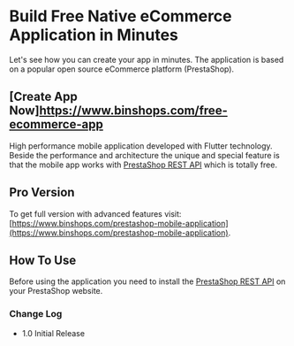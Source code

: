 # Build Free Native eCommerce Application in Minutes
Let's see how you can create your app in minutes. The application is based on a popular open source eCommerce platform (PrestaShop).
## [Create App Now]https://www.binshops.com/free-ecommerce-app

High performance mobile application developed with Flutter technology. Beside the performance and architecture the unique and special feature is that the mobile app works with [PrestaShop REST API](https://www.binshops.com/prestashop-rest-api) which is totally free.

## Pro Version
To get full version with advanced features visit: [https://www.binshops.com/prestashop-mobile-application](https://www.binshops.com/prestashop-mobile-application).

## How To Use
Before using the application you need to install the [PrestaShop REST API](https://www.binshops.com/prestashop-rest-api) on your PrestaShop website. 

### Change Log
- 1.0 Initial Release
